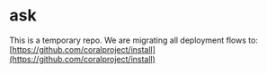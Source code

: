# ask

This is a temporary repo.  We are migrating all deployment flows to: [https://github.com/coralproject/install](https://github.com/coralproject/install)
